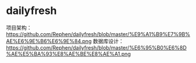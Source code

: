 # dailyfresh
项目架构：
https://github.com/Rephen/dailyfresh/blob/master/%E9%A1%B9%E7%9B%AE%E6%9E%B6%E6%9E%84.png
数据库设计：
https://github.com/Rephen/dailyfresh/blob/master/%E6%95%B0%E6%8D%AE%E5%BA%93%E8%AE%BE%E8%AE%A1.png
